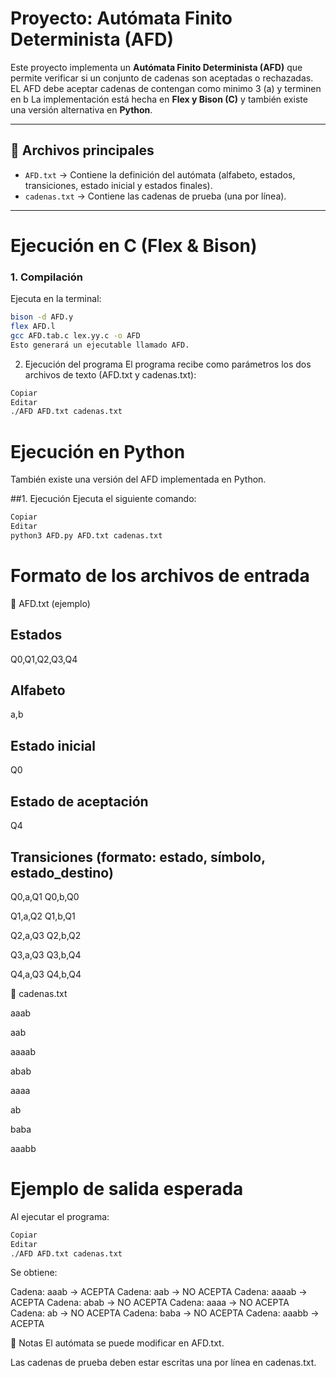 # Proyecto: Autómata Finito Determinista (AFD)

Este proyecto implementa un **Autómata Finito Determinista (AFD)** que permite verificar si un conjunto de cadenas son aceptadas o rechazadas.  
EL AFD debe aceptar cadenas de contengan como minimo 3 (a) y terminen en b 
La implementación está hecha en **Flex y Bison (C)** y también existe una versión alternativa en **Python**.  

---

## 📂 Archivos principales

- `AFD.txt` → Contiene la definición del autómata (alfabeto, estados, transiciones, estado inicial y estados finales).  
- `cadenas.txt` → Contiene las cadenas de prueba (una por línea).  

---

# Ejecución en C (Flex & Bison)

### 1. Compilación
Ejecuta en la terminal:

```bash
bison -d AFD.y
flex AFD.l
gcc AFD.tab.c lex.yy.c -o AFD
Esto generará un ejecutable llamado AFD.
```


2. Ejecución del programa
El programa recibe como parámetros los dos archivos de texto (AFD.txt y cadenas.txt):

``` bash
Copiar
Editar
./AFD AFD.txt cadenas.txt
```

# Ejecución en Python
También existe una versión del AFD implementada en Python.

##1. Ejecución
Ejecuta el siguiente comando:

```bash
Copiar
Editar
python3 AFD.py AFD.txt cadenas.txt
```

# Formato de los archivos de entrada
🔹 AFD.txt (ejemplo)

## Estados
Q0,Q1,Q2,Q3,Q4

## Alfabeto
a,b

## Estado inicial
Q0

## Estado de aceptación
Q4

## Transiciones (formato: estado, símbolo, estado_destino)
Q0,a,Q1
Q0,b,Q0

Q1,a,Q2
Q1,b,Q1

Q2,a,Q3
Q2,b,Q2

Q3,a,Q3
Q3,b,Q4

Q4,a,Q3
Q4,b,Q4

🔹 cadenas.txt

aaab

aab

aaaab

abab

aaaa

ab

baba

aaabb

#  Ejemplo de salida esperada
Al ejecutar el programa:

```bash
Copiar
Editar
./AFD AFD.txt cadenas.txt
```
Se obtiene:

Cadena: aaab → ACEPTA
Cadena: aab → NO ACEPTA
Cadena: aaaab → ACEPTA
Cadena: abab → NO ACEPTA
Cadena: aaaa → NO ACEPTA
Cadena: ab → NO ACEPTA
Cadena: baba → NO ACEPTA
Cadena: aaabb → ACEPTA

📌 Notas
El autómata se puede modificar en AFD.txt.

Las cadenas de prueba deben estar escritas una por línea en cadenas.txt.


